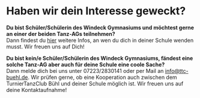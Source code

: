 # Haben wir dein Interesse geweckt?

**Du bist Schüler/Schülerin des Windeck Gymnasiums und möchtest gerne an einer der beiden Tanz-AGs teilnehmen?**  
Dann findest du [hier](http://www.windeck-gymnasium.de/2018/09/04/lets-dance-teens) weitere Infos, an wen du dich in deiner Schule wenden musst. Wir freuen uns auf Dich!

**Du bist kein/e Schüler/Schülerin des Windeck Gymnasiums, fändest eine solche Tanz-AG aber auch für deine Schule eine coole Sache?**  
Dann melde dich bei uns unter 07223/2830141 oder per Mail an [info@ttc-buehl.de](mailto:info@ttc-buehl.de). Wir prüfen gerne, ob eine Kooperation auch zwischen dem TurnierTanzClub Bühl und deiner Schule möglich ist. Wir freuen uns auf deine Kontaktaufnahme!

